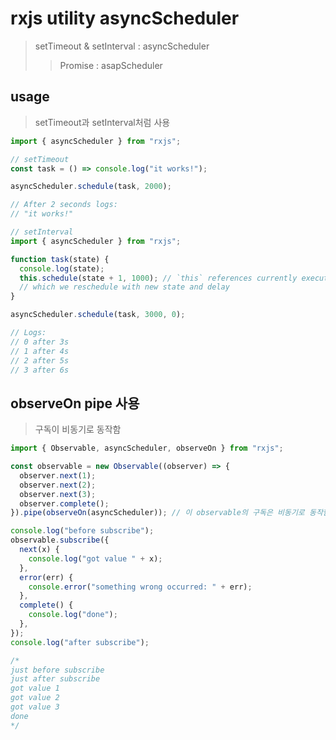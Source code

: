 # rxjs utility asyncScheduler

> setTimeout & setInterval : asyncScheduler
>
> > Promise : asapScheduler

## usage

> setTimeout과 setInterval처럼 사용

```js
import { asyncScheduler } from "rxjs";

// setTimeout
const task = () => console.log("it works!");

asyncScheduler.schedule(task, 2000);

// After 2 seconds logs:
// "it works!"

// setInterval
import { asyncScheduler } from "rxjs";

function task(state) {
  console.log(state);
  this.schedule(state + 1, 1000); // `this` references currently executing Action,
  // which we reschedule with new state and delay
}

asyncScheduler.schedule(task, 3000, 0);

// Logs:
// 0 after 3s
// 1 after 4s
// 2 after 5s
// 3 after 6s
```

## observeOn pipe 사용

> 구독이 비동기로 동작함

```js
import { Observable, asyncScheduler, observeOn } from "rxjs";

const observable = new Observable((observer) => {
  observer.next(1);
  observer.next(2);
  observer.next(3);
  observer.complete();
}).pipe(observeOn(asyncScheduler)); // 이 observable의 구독은 비동기로 동작함

console.log("before subscribe");
observable.subscribe({
  next(x) {
    console.log("got value " + x);
  },
  error(err) {
    console.error("something wrong occurred: " + err);
  },
  complete() {
    console.log("done");
  },
});
console.log("after subscribe");

/*
just before subscribe
just after subscribe
got value 1
got value 2
got value 3
done  
*/
```
